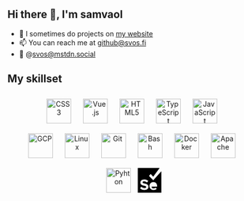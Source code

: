 ## Hi there 👋, I'm samvaol

- 📝 I sometimes do projects on [my website](https://svos.fi/)
- 📫 You can reach me at github@svos.fi
- 🐘 @svos@mstdn.social


## My skillset  

<div align="center">  
<a href="https://www.w3schools.com/css/" target="_blank"><img style="margin: 10px" src="https://profilinator.rishav.dev/skills-assets/css3-original-wordmark.svg" alt="CSS3" height="50" /></a>  
<a href="https://vuejs.org/" target="_blank"><img style="margin: 10px" src="https://upload.wikimedia.org/wikipedia/commons/9/95/Vue.js_Logo_2.svg" alt="Vue.js" height="50" /></a>  
<a href="https://en.wikipedia.org/wiki/HTML5" target="_blank"><img style="margin: 10px" src="https://profilinator.rishav.dev/skills-assets/html5-original-wordmark.svg" alt="HTML5" height="50" /></a>  
<a href="https://www.typescriptlang.org/" target="_blank"><img style="margin: 10px" src="https://profilinator.rishav.dev/skills-assets/typescript-original.svg" alt="TypeScript" height="50" /></a>    
<a href="https://www.javascript.com/" target="_blank"><img style="margin: 10px" src="https://profilinator.rishav.dev/skills-assets/javascript-original.svg" alt="JavaScript" height="50" /></a>
<div align="center">  
<a href="https://cloud.google.com/" target="_blank"><img style="margin: 10px" src="https://profilinator.rishav.dev/skills-assets/google_cloud-icon.svg" alt="GCP" height="50" /></a>  
<a href="https://www.linux.org/" target="_blank"><img style="margin: 10px" src="https://profilinator.rishav.dev/skills-assets/linux-original.svg" alt="Linux" height="50" /></a>  
<a href="https://github.com/" target="_blank"><img style="margin: 10px" src="https://profilinator.rishav.dev/skills-assets/git-scm-icon.svg" alt="Git" height="50" /></a>  
<a href="https://www.gnu.org/software/bash/" target="_blank"><img style="margin: 10px" src="https://profilinator.rishav.dev/skills-assets/gnu_bash-icon.svg" alt="Bash" height="50" /></a>  
<a href="https://www.docker.com/" target="_blank"><img style="margin: 10px" src="https://profilinator.rishav.dev/skills-assets/docker-original-wordmark.svg" alt="Docker" height="50" /></a>  
<a href="https://www.apache.org/" target="_blank"><img style="margin: 10px" src="https://upload.wikimedia.org/wikipedia/commons/7/7e/Apache_Feather_Logo.svg" alt="Apache" height="50" /></a>
<a href="https://www.python.org/" target="_blank"><img style="margin: 10px" src="https://upload.wikimedia.org/wikipedia/commons/c/c3/Python-logo-notext.svg" alt="Pyhton" height="50" /></a>  
 <a href="https://www.selenium.dev/" target="_blank"><svg xmlns="http://www.w3.org/2000/svg" width="50" height="50" viewBox="0 0 60 60"><path class="cls-selenium_webdriver" d="M56.58 8.66 38 29.48a.57.57.0 01-.83.0l-9.46-9.75a.57.57.0 01-.06-.71l3.13-4a.57.57.0 01.91-.05L37 20.82a.57.57.0 00.86.0L52.71.63A.4.4.0 0052.39.0H.44A.44.44.0 000 .44V59.56A.44.44.0 00.44 60h56.4a.44.44.0 00.44-.44V8.93A.4.4.0 0056.58 8.66zM16 53.42a14.26 14.26.0 01-10.13-3.6.55.55.0 01-.06-.72L8 46a.55.55.0 01.83-.08 10.85 10.85.0 007.42 2.9c2.89.0 4.31-1.34 4.31-2.75.0-4.38-14.25-1.37-14.25-10.69.0-4.12 3.56-7.53 9.39-7.53A13.91 13.91.0 0124.95 31a.55.55.0 01.07.75l-2.26 3a.55.55.0 01-.79.1 10.73 10.73.0 00-6.77-2.33c-2.26.0-3.53 1-3.53 2.49.0 3.93 14.21 1.3 14.21 10.54C25.89 50 22.66 53.42 16 53.42zm31.1-8.59a.49.49.0 01-.49.49h-13a.15.15.0 00-.15.17 5 5 0 005.27 4.09 8.15 8.15.0 004.52-1.49.48.48.0 01.7.11l1.58 2.32a.49.49.0 01-.1.66 11.78 11.78.0 01-7.23 2.25c-5.6.0-9.83-3.77-9.83-9.67a9.36 9.36.0 019.52-9.64c5.48.0 9.22 4.11 9.22 10.13z"></path></svg></a>
</div>
</div>
